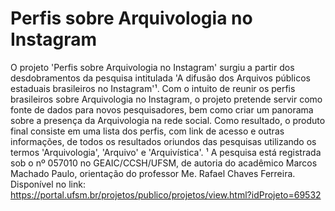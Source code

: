 # Perfis sobre Arquivologia no Instagram
O projeto 'Perfis sobre Arquivologia no Instagram' surgiu a partir dos desdobramentos da pesquisa intitulada 'A difusão dos Arquivos públicos estaduais brasileiros no Instagram'¹. Com o intuito de reunir os perfis brasileiros sobre Arquivologia no Instagram, o projeto pretende servir como fonte de dados para novos pesquisadores, bem como criar um panorama sobre a presença da Arquivologia na rede social. Como resultado, o produto final consiste em uma lista dos perfis, com link de acesso e outras informações, de todos os resultados oriundos das pesquisas utilizando os termos 'Arquivologia', 'Arquivo' e 'Arquivística'.
¹ A pesquisa está registrada sob o nº 057010 no GEAIC/CCSH/UFSM, de autoria do acadêmico Marcos Machado Paulo, orientação do professor Me. Rafael Chaves Ferreira. Disponível no link: <https://portal.ufsm.br/projetos/publico/projetos/view.html?idProjeto=69532>
